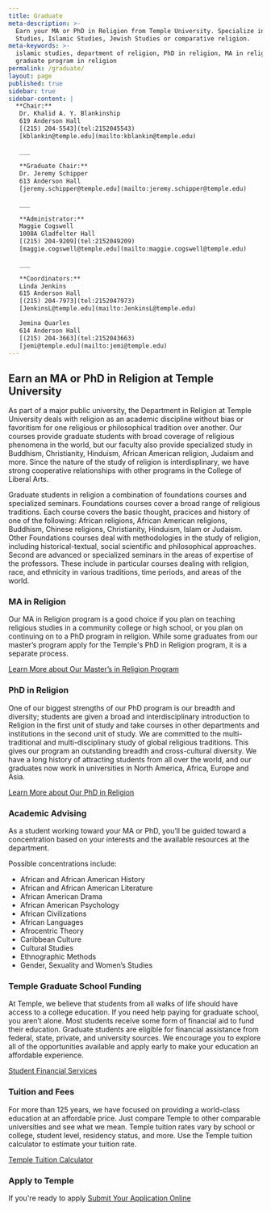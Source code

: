 ```yaml
---
title: Graduate
meta-description: >-
  Earn your MA or PhD in Religion from Temple University. Specialize in Buddhist
  Studies, Islamic Studies, Jewish Studies or comparative religion.
meta-keywords: >-
  islamic studies, department of religion, PhD in religion, MA in religion,
  graduate program in religion
permalink: /graduate/
layout: page
published: true
sidebar: true
sidebar-content: |
  **Chair:**  
   Dr. Khalid A. Y. Blankinship  
   619 Anderson Hall  
   [(215) 204-5543](tel:2152045543)  
   [kblankin@temple.edu](mailto:kblankin@temple.edu)  
   
   ___
   
   **Graduate Chair:**  
   Dr. Jeremy Schipper  
   613 Anderson Hall    
   [jeremy.schipper@temple.edu](mailto:jeremy.schipper@temple.edu)  
   
   ___
   
   **Administrator:**  
   Maggie Cogswell  
   1008A Gladfelter Hall   
   [(215) 204-9209](tel:2152049209)  
   [maggie.cogswell@temple.edu](mailto:maggie.cogswell@temple.edu)  
   
   ___

   **Coordinators:**  
   Linda Jenkins  
   615 Anderson Hall    
   [(215) 204-7973](tel:2152047973)   
   [JenkinsL@temple.edu](mailto:JenkinsL@temple.edu)  

   Jemina Quarles  
   614 Anderson Hall    
   [(215) 204-3663](tel:2152043663)  
   [jemi@temple.edu](mailto:jemi@temple.edu)
---
```

## Earn an MA or PhD in Religion at Temple University
As part of a major public university, the Department in Religion at Temple University deals with religion as an academic discipline without bias or favoritism for one religious or philosophical tradition over another. Our courses provide graduate students with broad coverage of religious phenomena in the world, but our faculty also provide specialized study in Buddhism, Christianity, Hinduism, African American religion, Judaism and more. Since the nature of the study of religion is interdisplinary, we have strong cooperative relationships with other programs in the College of Liberal Arts. 

Graduate students in religion a combination of foundations courses and specialized seminars. Foundations courses cover a broad range of religious traditions. Each course covers the basic thought, pracices and history of one of the following: African religions, African American religions, Buddhism, Chinese religions, Christianity, Hinduism, Islam or Judaism. Other Foundations courses deal with methodologies in the study of religion, including historical-textual, social scientific and philosophical approaches. Second are advanced or specialized seminars in the areas of expertise of the professors. These include in particular courses dealing with religion, race, and ethnicity in various traditions, time periods, and areas of the world. 

### MA in Religion
Our MA in Religion program is a good choice if you plan on teaching religious studies in a community college or high school, or you plan on continuing on to a PhD program in religion. While some graduates from our master’s program apply for the Temple's PhD in Religion program, it is a separate process. 

[Learn More about Our Master’s in Religion Program](http://www.cla.temple.edu/religion/graduate/master-of-arts-program/)

### PhD in Religion
One of our biggest strengths of our PhD program is our breadth and diversity; students are given a broad and interdisciplinary introduction to Religion in the first unit of study and take courses in other departments and institutions in the second unit of study. We are committed to the multi-traditional and multi-disciplinary study of global religious traditions. This gives our program an outstanding breadth and cross-cultural diversity. We have a long history of attracting students from all over the world, and our graduates now work in universities in North America, Africa, Europe and Asia.

[Learn More about Our PhD in Religion](http://bulletin.temple.edu/graduate/scd/cla/religion-phd/#text)

### Academic Advising
As a student working toward your MA or PhD, you’ll be guided toward a concentration based on your interests and the available resources at the department.

Possible concentrations include:

- African and African American History
- African and African American Literature
- African American Drama
- African American Psychology
- African Civilizations
- African Languages
- Afrocentric Theory
- Caribbean Culture
- Cultural Studies
- Ethnographic Methods
- Gender, Sexuality and Women’s Studies

### Temple Graduate School Funding
At Temple, we believe that students from all walks of life should have access to a college education. If you need help paying for graduate school, you aren’t alone. Most students receive some form of financial aid to fund their education. Graduate students are eligible for financial assistance from federal, state, private, and university sources. We encourage you to explore all of the opportunities available and apply early to make your education an affordable experience. 

[Student Financial Services](https://sfs.temple.edu/financial-aid-types)

### Tuition and Fees
For more than 125 years, we have focused on providing a world-class education at an affordable price. Just compare Temple to other comparable universities and see what we mean. Temple tuition rates vary by school or college, student level, residency status, and more. Use the Temple tuition calculator to estimate your tuition rate. 

[Temple Tuition Calculator](https://bursar.temple.edu/tuition-and-fees/tuition-rates)

### Apply to Temple
If you're ready to apply [Submit Your Application Online](https://prd-wlssb.temple.edu/prod8/bwskalog.P_DispLoginNon)
